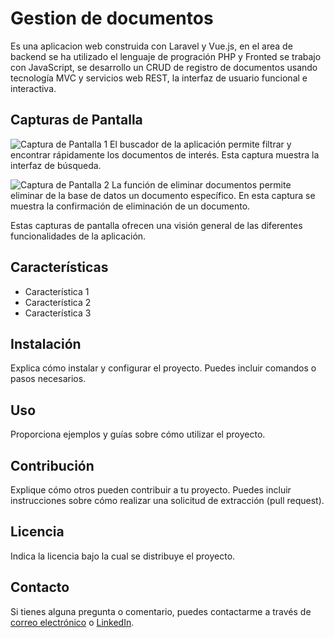 # Gestion de documentos

Es una aplicacion web construida con Laravel y Vue.js, en el area de backend se ha utilizado el lenguaje de progración PHP y Fronted se trabajo con JavaScript, se desarrollo un CRUD de registro de documentos usando tecnología MVC y servicios web REST, la interfaz de usuario funcional e interactiva.

## Capturas de Pantalla

![Captura de Pantalla 1](/ruta/a/la/imagen1.png)
El buscador de la aplicación permite filtrar y encontrar rápidamente los documentos de interés. Esta captura muestra la interfaz de búsqueda.

![Captura de Pantalla 2](/ruta/a/la/imagen2.png)
La función de eliminar documentos permite eliminar de la base de datos un documento específico. En esta captura se muestra la confirmación de eliminación de un documento.

Estas capturas de pantalla ofrecen una visión general de las diferentes funcionalidades de la aplicación.

## Características

- Característica 1
- Característica 2
- Característica 3

## Instalación

Explica cómo instalar y configurar el proyecto. Puedes incluir comandos o pasos necesarios.

## Uso

Proporciona ejemplos y guías sobre cómo utilizar el proyecto.

## Contribución

Explique cómo otros pueden contribuir a tu proyecto. Puedes incluir instrucciones sobre cómo realizar una solicitud de extracción (pull request).

## Licencia

Indica la licencia bajo la cual se distribuye el proyecto.

## Contacto

Si tienes alguna pregunta o comentario, puedes contactarme a través de [correo electrónico](correo@example.com) o [LinkedIn](https://www.linkedin.com/in/andersoncuastumal/).


